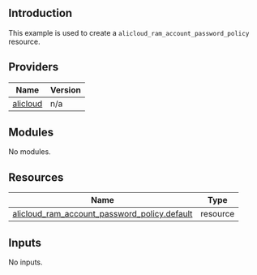 <!-- BEGIN_TF_DOCS -->
## Introduction

This example is used to create a `alicloud_ram_account_password_policy` resource.

## Providers

| Name | Version |
|------|---------|
| <a name="provider_alicloud"></a> [alicloud](#provider\_alicloud) | n/a |

## Modules

No modules.

## Resources

| Name | Type |
|------|------|
| [alicloud_ram_account_password_policy.default](https://registry.terraform.io/providers/aliyun/alicloud/latest/docs/resources/ram_account_password_policy) | resource |

## Inputs

No inputs.
<!-- END_TF_DOCS -->    